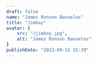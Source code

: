 ```yaml
---
draft: false
name: "James Ronson Banuelos"
title: "Jimboy"
avatar: {
    src: "/jimboy.jpg",
    alt: "James Ronson Banuelos"
}
publishDate: "2023-09-15 15:39"
---
```

